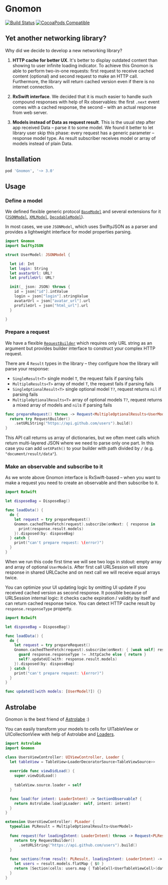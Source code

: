 # Gnomon

[![Build Status](https://travis-ci.org/netcosports/Gnomon.svg?branch=master)](https://travis-ci.org/netcosports/Gnomon)
[![CocoaPods Compatible](https://img.shields.io/cocoapods/v/Gnomon.svg)](http://cocoapods.org/pods/Gnomon)

## Yet another networking library?

Why did we decide to develop a new networking library?

1. **HTTP cache for better UX**. It's better to display outdated content than showing to user infinite loading indicator. To achieve this Gnomon is able to perform two-in-one requests: first request to receive cached content (optional) and second request to make an HTTP call. Furthermore, the library will return cached version even if there is no internet connection.

1. **RxSwift interface**. We decided that it is much easier to handle such compound responses with help of Rx observables:
the first `.next` event comes with a cached response, the second – with an actual response from web server.

1. **Models instead of Data as request result**. This is the usual step after app received Data – parse it to some model. We found it better to let library user skip this phase: every request has a generic parameter – response model type. As result subscriber receives model or array of models instead of plain Data.

## Installation

```ruby
pod 'Gnomon', '~> 3.0'
```

## Usage

### Define a model

We defined flexible generic protocol [`BaseModel`](https://github.com/netcosports/Gnomon/blob/c50cfd2a040b0093db040596a3bddcd5b96f5c5d/Sources/Core/Response.swift#L8) and several extensions for it ([`JSONModel`](https://github.com/netcosports/Gnomon/blob/c50cfd2a040b0093db040596a3bddcd5b96f5c5d/Sources/JSON/JSONModel.swift), [`XMLModel`](https://github.com/netcosports/Gnomon/blob/c50cfd2a040b0093db040596a3bddcd5b96f5c5d/Sources/XML/XMLModel.swift), [`DecodableModel`](https://github.com/netcosports/Gnomon/blob/c50cfd2a040b0093db040596a3bddcd5b96f5c5d/Sources/Decodable/Decodable.swift#L111)).

In most cases, we use `JSONModel`, which uses SwiftyJSON as a parser and provides a lightweight interface for model properties parsing.

```swift
import Gnomon
import SwiftyJSON

struct UserModel: JSONModel {

  let id: Int
  let login: String
  let avatarUrl: URL?
  let profileUrl: URL?

  init(_ json: JSON) throws {
    id = json["id"].intValue
    login = json["login"].stringValue
    avatarUrl = json["avatar_url"].url
    profileUrl = json["html_url"].url
  }

}
```

### Prepare a request

We have a flexible [`RequestBuilder`](https://github.com/netcosports/Gnomon/blob/11a28545c85edb6d7f259847d47e649d83b6f0d6/Sources/Request.swift#L84) which requires only URL string as an argument but provides builder interface to construct your complex HTTP request.

There are 4 `Result` types in the library – they configure how the library will parse your response:
- `SingleResult<T>` single model `T`, the request fails if parsing fails
- `MultipleResults<T>` array of model `T`, the request fails if parsing fails
- `SingleOptionalResult<T>` single optional model `T?`, request returns `nil` if parsing fails
- `MultipleOptionalResults<T>` array of optional models `T?`, request returns a mixed array of models and `nil`s if parsing fails

```swift
func prepareRequest() throws -> Request<MultipleOptionalResults<UserModel>> {
  return try RequestBuilder()
    .setURLString("https://api.github.com/users").build()
}
```

This API call returns us array of dictionaries, but we often meet calls which return multi-layered JSON where we need to parse only one part. In this case you can add `setXPath()` to your builder with path divided by `/` (e.g. `"document/result/data"`).

### Make an observable and subscribe to it

As we wrote above Gnomon interface is RxSwift-based – when you want to make a request you need to create an observable and then subscribe to it.

```swift
import RxSwift

let disposeBag = DisposeBag()

func loadData() {
  do {
    let request = try prepareRequest()
    Gnomon.cachedThenFetch(request).subscribe(onNext: { response in
      print(response.result.models)
    }).disposed(by: disposeBag)
  } catch {
    print("can't prepare request: \(error)")
  }
}
```

When we run this code first time we will see two logs in stdout: empty array and array of optional `UserModel`s.
After first call URLSession will store response in shared URLCache and on next call we will receive equal arrays twice.

You can optimize your UI updating logic by omitting UI update if you received cached version as second response. It possible because of URLSession internal logic: it checks cache expiration / validity by itself and can return cached response twice.
You can detect HTTP cache result by `response.responseType` property.

```swift
import RxSwift

let disposeBag = DisposeBag()

func loadData() {
  do {
    let request = try prepareRequest()
    Gnomon.cachedThenFetch(request).subscribe(onNext: { [weak self] response in
      guard response.responseType != .httpCache else { return }
      self?.updateUI(with: response.result.models)
    }).disposed(by: disposeBag)
  } catch {
    print("can't prepare request: \(error)")
  }
}

func updateUI(with models: [UserModel?]) {}
```

## Astrolabe

Gnomon is the best friend of [Astrolabe](https://github.com/netcosports/Astrolabe) :)

You can easily transform your models to cells for UITableView or UICollectionView with help of Astrolabe and [Loaders](https://github.com/netcosports/Astrolabe/tree/master/Sources/Loaders).

```swift
import Astrolabe
import Gnomon

class UsersViewController: UIViewController, Loader {
  let tableView = TableView<LoaderDecoratorSource<TableViewSource>>
  
  override func viewDidLoad() {
    super.viewDidLoad()
    
    tableView.source.loader = self
  }

  func load(for intent: LoaderIntent) -> SectionObservable? {
    return Astrolabe.load(pLoader: self, intent: intent)
  }
}

extension UsersViewController: PLoader {
  typealias PLResult = MultipleOptionalResults<UserModel>
  
  func request(for loadingIntent: LoaderIntent) throws -> Request<PLResult> {
    return try RequestBuilder()
      .setURLString("https://api.github.com/users").build()
  }
  
  func sections(from result: PLResult, loadingIntent: LoaderIntent) -> [Sectionable]? {
    let users = result.models.flatMap { $0 }
    return [Section(cells: users.map { TableCell<UserTableViewCell>(data: $0) })]
  }
}

```

